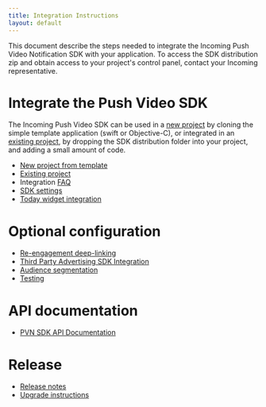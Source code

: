 ```yaml
---
title: Integration Instructions
layout: default 
---
```



This document describe the steps needed to integrate the Incoming Push Video Notification SDK 
with your application. To access the SDK distribution zip and obtain access to your 
project's control panel, contact your Incoming representative.

# Integrate the Push Video SDK #

The Incoming Push Video SDK can be used in a [new project](./new-project.html) by cloning the 
simple template application (swift or Objective-C), or integrated in an [existing project](./existing-project.html),
by dropping the SDK distribution folder into your project, and adding a small amount of code.

 * [New project from template](./new-project.html)
 * [Existing project](./existing-project.html)
 * Integration [FAQ](./faq.html)
 * [SDK settings](./sdk-settings.html)
 * [Today widget integration](./widget-integration.html)

# Optional configuration #
 
 * [Re-engagement deep-linking](./deep-linking.html)
 * [Third Party Advertising SDK Integration](./advertising.html)
 * [Audience segmentation](./targeting.html)
 * [Testing](./testing.html)
 
# API documentation #
 * [PVN SDK API Documentation](./apidoc/html/index.html)

# Release #
 * [Release notes](./release-notes.html)
 * [Upgrade instructions](./upgrade-instructions.html)

 
 